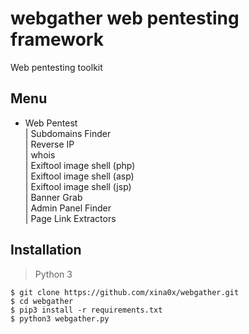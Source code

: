 # webgather web pentesting framework
Web pentesting toolkit

## Menu
* Web Pentest <br>
 | Subdomains Finder <br>
 | Reverse IP <br>
 | whois <br>
 | Exiftool image shell (php) <br>
 | Exiftool image shell (asp) <br>
 | Exiftool image shell (jsp) <br>
 | Banner Grab <br>
 | Admin Panel Finder <br>
 | Page Link Extractors <br>
 
 ## Installation

> Python 3

```
$ git clone https://github.com/xina0x/webgather.git
$ cd webgather
$ pip3 install -r requirements.txt
$ python3 webgather.py
```
